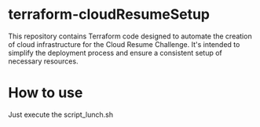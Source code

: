 # terraform-cloudResumeSetup
This repository contains Terraform code designed to automate the creation of cloud infrastructure for the Cloud Resume Challenge. It's intended to simplify the deployment process and ensure a consistent setup of necessary resources.
# How to use
Just execute the script_lunch.sh
